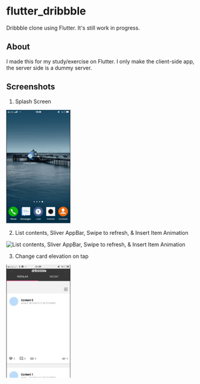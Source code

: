 # flutter_dribbble

Dribbble clone using Flutter. It's still work in progress.

## About

I made this for my study/exercise on Flutter. I only make the client-side app, the server side is a dummy server.

## Screenshots

1. Splash Screen 
<img src="https://github.com/hanmajid/flutter_dribbble/blob/master/screenshots/image1.gif" height="300" alt="Splash Screen"/>

2. List contents, Sliver AppBar, Swipe to refresh, & Insert Item Animation
<img src="https://github.com/hanmajid/flutter_dribbble/blob/master/screenshots/image2.gif" height="300" alt="List contents, Sliver AppBar, Swipe to refresh, & Insert Item Animation"/>

3. Change card elevation on tap
<img src="https://github.com/hanmajid/flutter_dribbble/blob/master/screenshots/image3.gif" height="300" alt="Change card elevation on tap"/>

